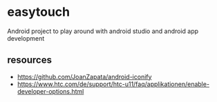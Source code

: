 # easytouch

Android project to play around with android studio and android app development

## resources

* https://github.com/JoanZapata/android-iconify
* https://www.htc.com/de/support/htc-u11/faq/applikationen/enable-developer-options.html
